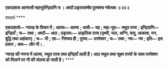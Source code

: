 **एकादशत्व आत्मासौ महाभूतेन्द्रियाणि च ।** **अष्टौ प्रकृतयश्चैव पुरुषश्च नवेत्यथ ॥ २४॥** 

शब्दार्थ **** 

**एकादशत्वे—** **ग्यारह के विचार में** **; आत्मा—** **आत्मा** **; असौ—** **यह** **; महा-भूत—** **स्थूल तत्त्व** **; इन्द्रियाणि—** **इन्द्रियाँ** **; च—** **तथा** **;** **अष्टौ—** **आठ** **; प्रकृतय:—** **प्राकृतिक तत्त्व (पृथ्वी, जल, अग्नि, वायु, आकाश, मन, बुद्धि तथा अहंकार)** **; च—** **भी** **; एव—** **निश्चय ही** **; पुरुष:—** **परमेश्वर** **; च—** **तथा** **; नव—** **नव** **; इति—** **इस प्रकार** **; अथ—** **और भी।** **.** 

**ग्यारह की गणना में आत्मा, स्थूल तत्त्व तथा इन्द्रियाँ आती हैं। आठ स्थूल तथा सूक्ष्म तत्त्वों** **के साथ परमेश्वर को मिलाने पर नौ की संलया हो जाती है।** **** 